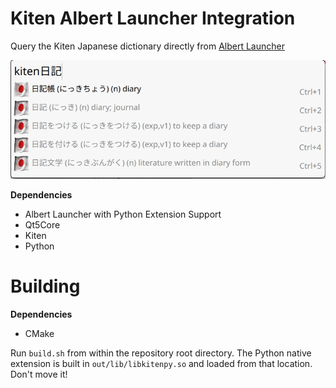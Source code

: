 # Kiten Albert Launcher Integration

Query the Kiten Japanese dictionary directly from [Albert Launcher](https://github.com/albertlauncher/albert)

![Demo](./.github/demo.png)

**Dependencies**

 - Albert Launcher with Python Extension Support
 - Qt5Core
 - Kiten
 - Python

# Building

**Dependencies**

 - CMake

Run `build.sh` from within the repository root directory.
The Python native extension is built in `out/lib/libkitenpy.so` and loaded from that location. Don't move it!
